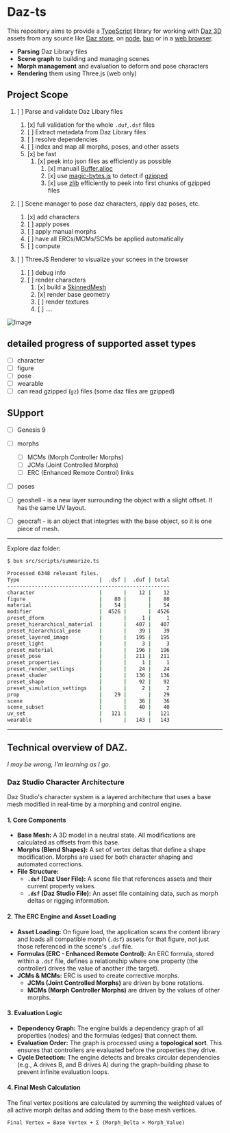 # Daz-ts

This repository aims to provide a [TypeScript](https://www.typescriptlang.org/) library for working with [Daz 3D](https://www.daz3d.com/) assets from any source like [Daz store](https://www.daz3d.com/shop), on [node](https://nodejs.org/fr), [bun](https://bun.sh/) or in a [web browser](https://www.google.com/chrome/).

- **Parsing** Daz Library files
- **Scene graph** to building and managing scenes
- **Morph management** and evaluation to deform and pose characters
- **Rendering** them using Three.js (web only)

## Project Scope

1. [ ] Parse and validate Daz Libary files
   1. [x] full validation for the whole `.duf`,`.dsf` files
   2. [ ] Extract metadata from Daz Library files
   3. [ ] resolve dependencies
   4. [ ] index and map all morphs, poses, and other assets
   5. [x] be fast
      1. [x] peek into json files as efficiently as possible
         1. [x] manuall [Buffer.alloc](src/utils/fsNode.ts:24)
         2. [x] use [magic-bytes.js](https://github.com/LarsKoelpin/magic-bytes) to detect if [gzipped](https://www.daz3d.com/forums/discussion/531316/daz-studio-compressed-file-format?srsltid=AfmBOorlxB7Mi1U5UX9MKfLPcf91HoEMxLI_GSmdMZSreYmhCCjPmMoD)
         3. [x] use [zlib](src/utils/readPartialGzipped.ts) efficiently to peek into first chunks of gzipped files

2. [ ] Scene manager to pose daz characters, apply daz poses, etc.
   1. [x] add characters
   2. [ ] apply poses
   3. [ ] apply manual morphs
   4. [ ] have all ERCs/MCMs/SCMs be applied automatically
   5. [ ] compute

3. [ ] ThreeJS Renderer to visualize your scnees in the browser
   1. [ ] debug info
   2. [ ] render characters
      1. [x] build a [SkinnedMesh](https://threejs.org/docs/#api/en/objects/SkinnedMesh)
      2. [x] render base geometry
      3. [ ] render textures
      4. [ ] ....

![Image](https://github.com/user-attachments/assets/7f2f51c7-65cf-41b3-a455-89ef93e63a3e)

## detailed progress of supported asset types

- [ ] character
- [ ] figure
- [ ] pose
- [ ] wearable
- [ ] can read gzipped (`gz`) files (some daz files are gzipped)

## SUpport

- [ ] Genesis 9
- [ ] morphs
  - [ ] MCMs (Morph Controller Morphs)
  - [ ] JCMs (Joint Controlled Morphs)
  - [ ] ERC (Enhanced Remote Control) links
- [ ] poses
- [ ] geoshell - is a new layer surrounding the object with a slight offset. It has the same UV layout.
- [ ] geocraft - is an object that integrtes with the base object, so it is one piece of mesh.


-------------

Explore daz folder:

```sh
$ bun src/scripts/summarize.ts

Processed 6348 relevant files.
Type                          |  .dsf |  .duf | total
-----------------------------------------------------
character                     |       |    12 |    12
figure                        |    80 |       |    80
material                      |    54 |       |    54
modifier                      |  4526 |       |  4526
preset_dform                  |       |     1 |     1
preset_hierarchical_material  |       |   407 |   407
preset_hierarchical_pose      |       |    39 |    39
preset_layered_image          |       |   195 |   195
preset_light                  |       |     3 |     3
preset_material               |       |   196 |   196
preset_pose                   |       |   211 |   211
preset_properties             |       |     1 |     1
preset_render_settings        |       |    24 |    24
preset_shader                 |       |   136 |   136
preset_shape                  |       |    92 |    92
preset_simulation_settings    |       |     2 |     2
prop                          |    29 |       |    29
scene                         |       |    36 |    36
scene_subset                  |       |    40 |    40
uv_set                        |   121 |       |   121
wearable                      |       |   143 |   143
```

-------------

## Technical overview of DAZ.

_I may be wrong, I'm learning as I go._

### Daz Studio Character Architecture

Daz Studio's character system is a layered architecture that uses a base mesh modified in real-time by a morphing and control engine.

#### 1. Core Components

* **Base Mesh:** A 3D model in a neutral state. All modifications are calculated as offsets from this base.
* **Morphs (Blend Shapes):** A set of vertex deltas that define a shape modification. Morphs are used for both character shaping and automated corrections.
* **File Structure:**
    * **`.duf` (Daz User File):** A scene file that references assets and their current property values.
    * **`.dsf` (Daz Studio File):** An asset file containing data, such as morph deltas or rigging information.

#### 2. The ERC Engine and Asset Loading

* **Asset Loading:** On figure load, the application scans the content library and loads all compatible morph (`.dsf`) assets for that figure, not just those referenced in the scene's `.duf` file.
* **Formulas (ERC - Enhanced Remote Control):** An ERC formula, stored within a `.dsf` file, defines a relationship where one property (the controller) drives the value of another (the target).
* **JCMs & MCMs:** ERC is used to create corrective morphs.
    * **JCMs (Joint Controlled Morphs)** are driven by bone rotations.
    * **MCMs (Morph Controller Morphs)** are driven by the values of other morphs.

#### 3. Evaluation Logic

* **Dependency Graph:** The engine builds a dependency graph of all properties (nodes) and the formulas (edges) that connect them.
* **Evaluation Order:** The graph is processed using a **topological sort**. This ensures that controllers are evaluated before the properties they drive.
* **Cycle Detection:** The engine detects and breaks circular dependencies (e.g., A drives B, and B drives A) during the graph-building phase to prevent infinite evaluation loops.

#### 4. Final Mesh Calculation

The final vertex positions are calculated by summing the weighted values of all active morph deltas and adding them to the base mesh vertices.

`Final Vertex = Base Vertex + Σ (Morph_Delta × Morph_Value)`
